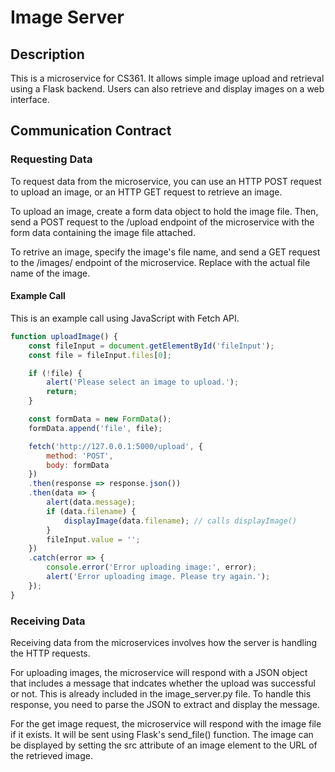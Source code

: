 # Image Server

## Description

This is a microservice for CS361. It allows simple image upload and retrieval using a Flask backend. Users can also retrieve and display images on a web interface.

## Communication Contract

### Requesting Data

To request data from the microservice, you can use an HTTP POST request to upload an image, or an HTTP GET request to retrieve an image. 

To upload an image, create a form data object to hold the image file. Then, send a POST request to the /upload endpoint of the microservice with the form data containing the image file attached. 

To retrive an image, specify the image's file name, and send a GET request to the /images/<filename> endpoint of the microservice. Replace <filename> with the actual file name of the image.

#### Example Call
This is an example call using JavaScript with Fetch API.

```javascript
function uploadImage() {
    const fileInput = document.getElementById('fileInput');
    const file = fileInput.files[0];

    if (!file) {
        alert('Please select an image to upload.');
        return;
    }

    const formData = new FormData();
    formData.append('file', file);

    fetch('http://127.0.0.1:5000/upload', {
        method: 'POST',
        body: formData
    })
    .then(response => response.json())
    .then(data => {
        alert(data.message);
        if (data.filename) {
            displayImage(data.filename); // calls displayImage()
        }
        fileInput.value = ''; 
    })
    .catch(error => {
        console.error('Error uploading image:', error);
        alert('Error uploading image. Please try again.');
    });
}
```

### Receiving Data

Receiving data from the microservices involves how the server is handling the HTTP requests.

For uploading images, the microservice will respond with a JSON object that includes a message that indcates whether the upload was successful or not. This is already included in the image_server.py file. To handle this response, you need to parse the JSON to extract and display the message.

For the get image request, the microservice will respond with the image file if it exists. It will be sent using Flask's send_file() function. The image can be displayed by setting the src attribute of an image element to the URL of the retrieved image. 
